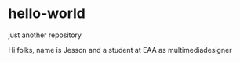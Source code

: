 # hello-world
just another repository


Hi folks,
name is Jesson and a student at EAA as multimediadesigner
